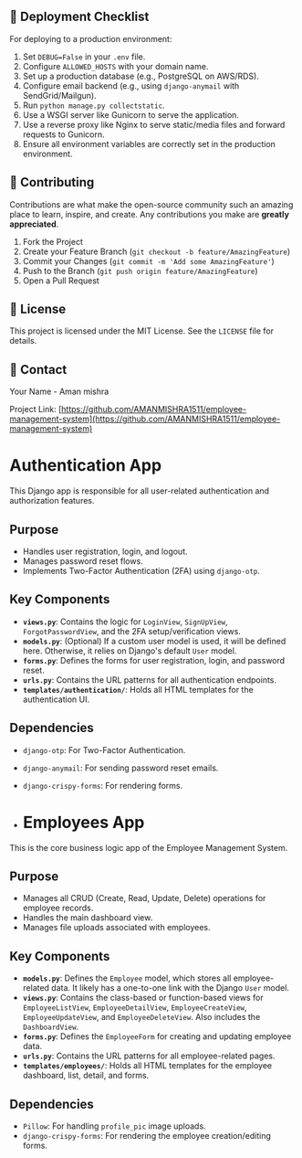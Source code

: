 
## 🚀 Deployment Checklist

For deploying to a production environment:

1.  Set `DEBUG=False` in your `.env` file.
2.  Configure `ALLOWED_HOSTS` with your domain name.
3.  Set up a production database (e.g., PostgreSQL on AWS/RDS).
4.  Configure email backend (e.g., using `django-anymail` with SendGrid/Mailgun).
5.  Run `python manage.py collectstatic`.
6.  Use a WSGI server like Gunicorn to serve the application.
7.  Use a reverse proxy like Nginx to serve static/media files and forward requests to Gunicorn.
8.  Ensure all environment variables are correctly set in the production environment.

## 🤝 Contributing

Contributions are what make the open-source community such an amazing place to learn, inspire, and create. Any contributions you make are **greatly appreciated**.

1.  Fork the Project
2.  Create your Feature Branch (`git checkout -b feature/AmazingFeature`)
3.  Commit your Changes (`git commit -m 'Add some AmazingFeature'`)
4.  Push to the Branch (`git push origin feature/AmazingFeature`)
5.  Open a Pull Request

## 📝 License

This project is licensed under the MIT License. See the `LICENSE` file for details.

## 📧 Contact

Your Name - Aman mishra

Project Link: [https://github.com/AMANMISHRA1511/employee-management-system](https://github.com/AMANMISHRA1511/employee-management-system)
# Authentication App

This Django app is responsible for all user-related authentication and authorization features.

## Purpose

-   Handles user registration, login, and logout.
-   Manages password reset flows.
-   Implements Two-Factor Authentication (2FA) using `django-otp`.

## Key Components

-   **`views.py`**: Contains the logic for `LoginView`, `SignUpView`, `ForgotPasswordView`, and the 2FA setup/verification views.
-   **`models.py`**: (Optional) If a custom user model is used, it will be defined here. Otherwise, it relies on Django's default `User` model.
-   **`forms.py`**: Defines the forms for user registration, login, and password reset.
-   **`urls.py`**: Contains the URL patterns for all authentication endpoints.
-   **`templates/authentication/`**: Holds all HTML templates for the authentication UI.

## Dependencies

-   `django-otp`: For Two-Factor Authentication.
-   `django-anymail`: For sending password reset emails.
-   `django-crispy-forms`: For rendering forms.

-   # Employees App

This is the core business logic app of the Employee Management System.

## Purpose

-   Manages all CRUD (Create, Read, Update, Delete) operations for employee records.
-   Handles the main dashboard view.
-   Manages file uploads associated with employees.

## Key Components

-   **`models.py`**: Defines the `Employee` model, which stores all employee-related data. It likely has a one-to-one link with the Django `User` model.
-   **`views.py`**: Contains the class-based or function-based views for `EmployeeListView`, `EmployeeDetailView`, `EmployeeCreateView`, `EmployeeUpdateView`, and `EmployeeDeleteView`. Also includes the `DashboardView`.
-   **`forms.py`**: Defines the `EmployeeForm` for creating and updating employee data.
-   **`urls.py`**: Contains the URL patterns for all employee-related pages.
-   **`templates/employees/`**: Holds all HTML templates for the employee dashboard, list, detail, and forms.

## Dependencies

-   `Pillow`: For handling `profile_pic` image uploads.
-   `django-crispy-forms`: For rendering the employee creation/editing forms.
